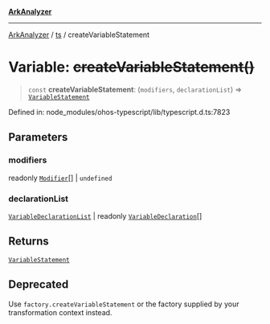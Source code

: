 [**ArkAnalyzer**](../../../../README.md)

***

[ArkAnalyzer](../../../../globals.md) / [ts](../README.md) / createVariableStatement

# Variable: ~~createVariableStatement()~~

> `const` **createVariableStatement**: (`modifiers`, `declarationList`) => [`VariableStatement`](../interfaces/VariableStatement.md)

Defined in: node\_modules/ohos-typescript/lib/typescript.d.ts:7823

## Parameters

### modifiers

readonly [`Modifier`](../type-aliases/Modifier.md)[] | `undefined`

### declarationList

[`VariableDeclarationList`](../interfaces/VariableDeclarationList.md) | readonly [`VariableDeclaration`](../interfaces/VariableDeclaration.md)[]

## Returns

[`VariableStatement`](../interfaces/VariableStatement.md)

## Deprecated

Use `factory.createVariableStatement` or the factory supplied by your transformation context instead.
